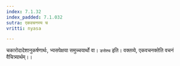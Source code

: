 ```yaml
---
index: 7.1.32
index_padded: 7.1.032
sutra: एकवचनस्य च
vritti: nyasa

---
```

चकारोदादेशानुकर्षणार्थः, भ्यसपेक्षया समुच्चयार्थो वा। `ङसेश्च` इति। वक्तव्ये, एकवचनक्तेति वचनं वैचित्र्यार्थम्।।